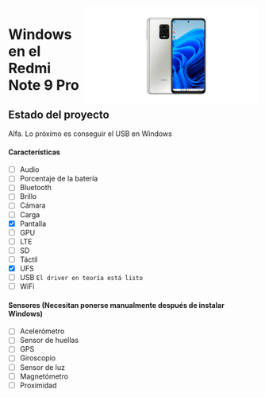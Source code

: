 <img align="right" src="https://github.com/Rubanoxd/Port-Windows-11-redmi-note-9_pro/blob/main/Miatoll.png" width="350" alt="Windows 11 Running On A Poco X3 Pro">


# Windows en el Redmi Note 9 Pro

## Estado del proyecto

Alfa. Lo próximo es conseguir el USB en Windows

#### Características

- [ ] Audio 
- [ ] Porcentaje de la batería
- [ ] Bluetooth
- [ ] Brillo
- [ ] Cámara
- [ ] Carga 
- [x] Pantalla
- [ ] GPU
- [ ] LTE 
- [ ] SD 
- [ ] Táctil 
- [x] UFS
- [ ] USB ```El driver en teoría está listo```
- [ ] WiFi

#### Sensores (Necesitan ponerse manualmente después de instalar Windows)
- [ ] Acelerómetro
- [ ] Sensor de huellas
- [ ] GPS
- [ ] Giroscopio
- [ ] Sensor de luz
- [ ] Magnetómetro
- [ ] Proximidad
